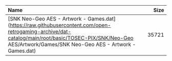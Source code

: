 |Name|Size|
|:---|---:|
|[SNK Neo-Geo AES - Artwork - Games.dat](https://raw.githubusercontent.com/open-retrogaming-archive/dat-catalog/main/root/basic/TOSEC-PIX/SNK/Neo-Geo AES/Artwork/Games/SNK Neo-Geo AES - Artwork - Games.dat)|35721|
